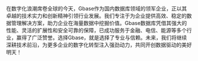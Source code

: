 在数字化浪潮席卷全球的今天，Gbase作为国内数据库领域的领军企业，正以其卓越的技术实力和创新精神引领行业发展。我们专注于为企业提供高效、稳定的数据管理解决方案，助力企业在海量数据中挖掘价值。Gbase数据库凭借其强大的性能、灵活的扩展性和安全可靠的保障，已成功服务于金融、电信、能源等多个行业，赢得了广泛赞誉。选择Gbase，就是选择了专业与信赖。未来，我们将继续深耕技术前沿，为更多企业的数字化转型注入强劲动力，共同开创数据驱动的美好明天！